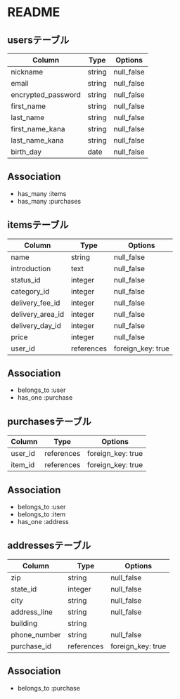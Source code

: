 # README

## usersテーブル


| Column        　　　  | Type   | Options    | 
| -------------------- | ------ | ---------- | 
| nickname      　　　  | string | null_false | 
| email                | string | null_false | 
| encrypted_password   | string | null_false | 
| first_name           | string | null_false | 
| last_name            | string | null_false | 
| first_name_kana      | string | null_false | 
| last_name_kana       | string | null_false | 
| birth_day            | date   | null_false | 

## Association
- has_many :items
- has_many :purchases


## itemsテーブル
  
| Column           | Type       | Options           | 
| ---------------- | ---------- | ----------------- | 
| name    　　　    | string     | null_false        | 
| introduction     | text       | null_false        |
| status_id        | integer    | null_false        | 
| category_id      | integer    | null_false        | 
| delivery_fee_id  | integer    | null_false        | 
| delivery_area_id | integer    | null_false        | 
| delivery_day_id  | integer    | null_false        | 
| price            | integer    | null_false        | 
| user_id          | references | foreign_key: true | 

## Association
- belongs_to :user
- has_one :purchase


## purchasesテーブル

| Column  | Type        | Options           | 
| ------- | ----------- | ----------------- | 
| user_id | references  | foreign_key: true | 
| item_id | references  | foreign_key: true |

## Association
- belongs_to :user
- belongs_to :item
- has_one :address


## addressesテーブル

| Column       | Type       | Options           | 
| ------------ | ---------- | ----------------- | 
| zip          | string     | null_false        | 
| state_id     | integer    | null_false        | 
| city         | string     | null_false        | 
| address_line | string     | null_false        | 
| building     | string     |                   | 
| phone_number | string     | null_false        |
| purchase_id  | references | foreign_key: true | 


## Association
- belongs_to :purchase